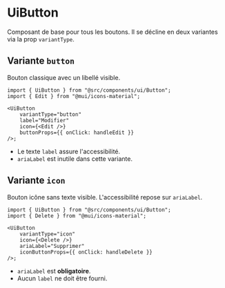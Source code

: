 # UiButton

Composant de base pour tous les boutons. Il se décline en deux variantes via la prop `variantType`.

## Variante `button`

Bouton classique avec un libellé visible.

```tsx
import { UiButton } from "@src/components/ui/Button";
import { Edit } from "@mui/icons-material";

<UiButton
    variantType="button"
    label="Modifier"
    icon={<Edit />}
    buttonProps={{ onClick: handleEdit }}
/>;
```

- Le texte `label` assure l'accessibilité.
- `ariaLabel` est inutile dans cette variante.

## Variante `icon`

Bouton icône sans texte visible. L'accessibilité repose sur `ariaLabel`.

```tsx
import { UiButton } from "@src/components/ui/Button";
import { Delete } from "@mui/icons-material";

<UiButton
    variantType="icon"
    icon={<Delete />}
    ariaLabel="Supprimer"
    iconButtonProps={{ onClick: handleDelete }}
/>;
```

- `ariaLabel` est **obligatoire**.
- Aucun `label` ne doit être fourni.
